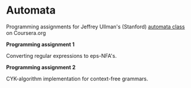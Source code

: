 Automata
========

Programming assignments for Jeffrey Ullman's (Stanford) <a href="https://class.coursera.org/automata-002/">automata class</a> on Coursera.org


<b>Programming assignment 1</b>

Converting regular expressions to eps-NFA's.



<b>Programming assignment 2</b>

CYK-algorithm implementation for context-free grammars.
